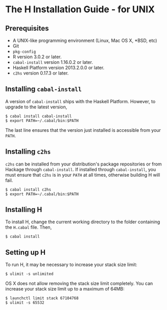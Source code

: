 The H Installation Guide - for UNIX
===================================

Prerequisites
-------------

* A UNIX-like programming environment (Linux, Mac OS X, *BSD, etc)
* Git
* `pkg-config`
* R version 3.0.2 or later.
* `cabal-install` version 1.16.0.2 or later.
* Haskell Platform version 2013.2.0.0 or later.
* `c2hs` version 0.17.3 or later.

Installing `cabal-install`
--------------------------

A version of `cabal-install` ships with the Haskell Platform. However,
to upgrade to the latest version,

    $ cabal install cabal-install
    $ export PATH=~/.cabal/bin:$PATH

The last line ensures that the version just installed is accessible
from your `PATH`.

Installing `c2hs`
-----------------

`c2hs` can be installed from your distribution's package repositories
or from Hackage through `cabal-install`. If installed through
`cabal-install`, you must ensure that `c2hs` is in your `PATH` at all
times, otherwise building H will fail.

    $ cabal install c2hs
    $ export PATH=~/.cabal/bin:$PATH

Installing H
------------

To install H, change the current working directory to the folder
containing the `H.cabal` file. Then,

    $ cabal install

Setting up H
------------

To run H, it may be necessary to increase your stack size limit:

    $ ulimit -s unlimited

OS X does not allow removing the stack size limit completely.  You can
increase your stack size limit up to a maximum of 64MB:

    $ launchctl limit stack 67104768
    $ ulimit -s 65532
